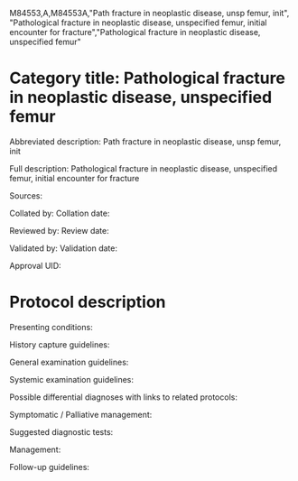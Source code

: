M84553,A,M84553A,"Path fracture in neoplastic disease, unsp femur, init", "Pathological fracture in neoplastic disease, unspecified femur, initial encounter for fracture","Pathological fracture in neoplastic disease, unspecified femur"
# Category title: Pathological fracture in neoplastic disease, unspecified femur

Abbreviated description: Path fracture in neoplastic disease, unsp femur, init

Full description: Pathological fracture in neoplastic disease, unspecified femur, initial encounter for fracture

Sources:

Collated by:
Collation date:

Reviewed by:
Review date:

Validated by:
Validation date:

Approval UID:

# Protocol description

Presenting conditions:

History capture guidelines:

General examination guidelines:

Systemic examination guidelines:

Possible differential diagnoses with links to related protocols:

Symptomatic / Palliative management:

Suggested diagnostic tests:

Management:

Follow-up guidelines:
